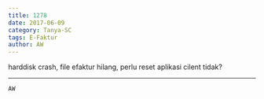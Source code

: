 ```yaml
---
title: 1278
date: 2017-06-09
category: Tanya-SC
tags: E-Faktur
author: AW
---
```


harddisk crash, file efaktur hilang, perlu reset aplikasi cilent tidak?

---



`AW`
